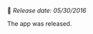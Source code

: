 [comment]: <> (Version name: v1.0.48)
[comment]: <> (Released at: 05/30/2016)
[comment]: <> (Brief description: )

📅 _Release date: 05/30/2016_ 

The app was released. 